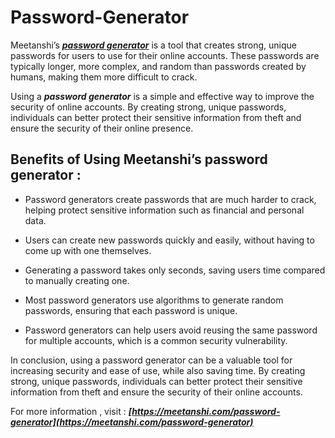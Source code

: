 # Password-Generator
Meetanshi’s  ***[password generator](https://meetanshi.com/password-generator)*** is a tool that creates strong, unique passwords for users to use for their online accounts. These passwords are typically longer, more complex, and random than passwords created by humans, making them more difficult to crack.

Using a ***password generator*** is a simple and effective way to improve the security of online accounts. By creating strong, unique passwords, individuals can better protect their sensitive information from theft and ensure the security of their online presence.

## Benefits of Using Meetanshi’s  password generator :
*  Password generators create passwords that are much harder to crack, helping protect sensitive information such as financial and personal data.

*   Users can create new passwords quickly and easily, without having to come up with one themselves.

*  Generating a password takes only seconds, saving users time compared to manually creating one.

*   Most password generators use algorithms to generate random passwords, ensuring that each password is unique.

*   Password generators can help users avoid reusing the same password for multiple accounts, which is a common security vulnerability.

In conclusion, using a password generator can be a valuable tool for increasing security and ease of use, while also saving time. By creating strong, unique passwords, individuals can better protect their sensitive information from theft and ensure the security of their online accounts.

For more information , visit : ***[https://meetanshi.com/password-generator](https://meetanshi.com/password-generator)***


